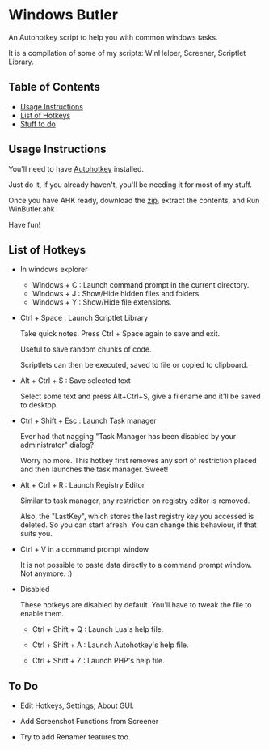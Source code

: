 # Windows Butler

An Autohotkey script to help you with common windows tasks.

It is a compilation of some of my scripts: WinHelper, Screener, Scriptlet Library.

## Table of Contents

* [Usage Instructions](#usage-instructions)
* [List of Hotkeys](#hotkeys)
* [Stuff to do](#todo)

## <a name="usage-instructions"></a>Usage Instructions

You'll need to have [Autohotkey](http://www.autohotkey.com/) installed.

Just do it, if you already haven't, you'll be needing it for most of my stuff.

Once you have AHK ready, download the [zip](https://github.com/dufferzafar/win-butler/archive/master.zip),
extract the contents, and Run WinButler.ahk

Have fun!

## <a name="hotkeys"></a>List of Hotkeys

* In windows explorer

  * Windows + C : Launch command prompt in the current directory.
  * Windows + J : Show/Hide hidden files and folders.
  * Windows + Y : Show/Hide file extensions.

* Ctrl + Space : Launch Scriptlet Library

  Take quick notes. Press Ctrl + Space again to save and exit.

  Useful to save random chunks of code.

  Scriptlets can then be executed, saved to file or copied to clipboard.

* Alt + Ctrl + S : Save selected text

  Select some text and press Alt+Ctrl+S, give a filename and it'll be saved to desktop.

* Ctrl + Shift + Esc : Launch Task manager

  Ever had that nagging "Task Manager has been disabled by your administrator" dialog?

  Worry no more. This hotkey first removes any sort of restriction placed and then launches the task manager. Sweet!

* Alt + Ctrl + R : Launch Registry Editor

  Similar to task manager, any restriction on registry editor is removed.

  Also, the "LastKey", which stores the last registry key you accessed is deleted. So you can start afresh.
  You can change this behaviour, if that suits you.

* Ctrl + V in a command prompt window

  It is not possible to paste data directly to a command prompt window. Not anymore. :)

* Disabled

  These hotkeys are disabled by default. You'll have to tweak the file to enable them.

  * Ctrl + Shift + Q : Launch Lua's help file.

  * Ctrl + Shift + A : Launch Autohotkey's help file.

  * Ctrl + Shift + Z : Launch PHP's help file.

## <a name="todo"></a>To Do

* Edit Hotkeys, Settings, About GUI.

* Add Screenshot Functions from Screener

* Try to add Renamer features too.